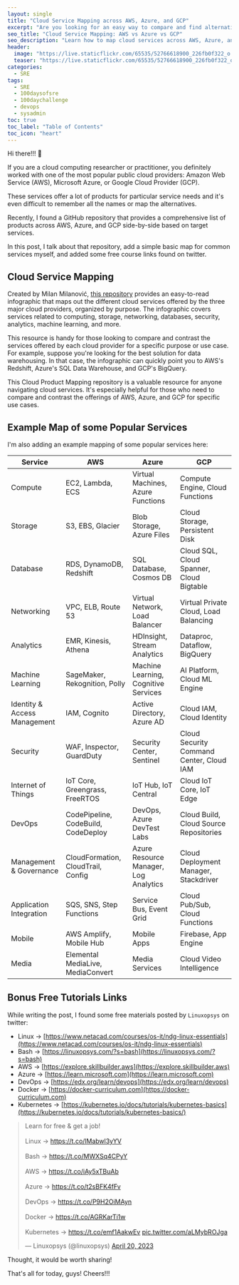 ```yaml
---
layout: single
title: "Cloud Service Mapping across AWS, Azure, and GCP"
excerpt: "Are you looking for an easy way to compare and find alternatives of different cloud services across AWS, Azure, and GCP? Look no further than a GitHub repository that provides a side-by-side comparison of products based on target services. In this post, I'll explore this repository, as well as share a basic map for common services that I created myself. Plus, I'll throw in some links to free courses that I found on Twitter to help you get started. Read on to learn more about cloud service mapping and how it can benefit your cloud-based projects."
seo_title: "Cloud Service Mapping: AWS vs Azure vs GCP"
seo_description: "Learn how to map cloud services across AWS, Azure, and GCP in one place. Check out a comprehensive GitHub repository, a basic mapping of common services, and free course links for your cloud education."
header:
  image: "https://live.staticflickr.com/65535/52766618900_226fb0f322_o.png"
  teaser: "https://live.staticflickr.com/65535/52766618900_226fb0f322_o.png"
categories:
  - SRE
tags:
  - SRE
  - 100daysofsre
  - 100daychallenge
  - devops
  - sysadmin
toc: true
toc_label: "Table of Contents"
toc_icon: "heart"
---
```


Hi there!!! 👋

If you are a cloud computing researcher or practitioner, you definitely worked with one of the most popular public cloud providers: Amazon Web Service (AWS), Microsoft Azure, or Google Cloud Provider (GCP).

These services offer a lot of products for particular service needs and it's even difficult to remember all the names or map the alternatives.

Recently, I found a GitHub repository that provides a comprehensive list of products across AWS, Azure, and GCP side-by-side based on target services. 

In this post, I talk about that repository, add a simple basic map for common services myself, and added some free course links found on twitter.

## Cloud Service Mapping

Created by Milan Milanović, [this repository](https://github.com/milanm/Cloud-Product-Mapping) provides an easy-to-read infographic that maps out the different cloud services offered by the three major cloud providers, organized by purpose. The infographic covers services related to computing, storage, networking, databases, security, analytics, machine learning, and more.

This resource is handy for those looking to compare and contrast the services offered by each cloud provider for a specific purpose or use case. For example, suppose you're looking for the best solution for data warehousing. In that case, the infographic can quickly point you to AWS's Redshift, Azure's SQL Data Warehouse, and GCP's BigQuery.

This Cloud Product Mapping repository is a valuable resource for anyone navigating cloud services. It's especially helpful for those who need to compare and contrast the offerings of AWS, Azure, and GCP for specific use cases.


## Example Map of some Popular Services
I'm also adding an example mapping of some popular services here:

| Service | AWS | Azure | GCP |
|---------|-----|-------|-----|
| Compute | EC2, Lambda, ECS | Virtual Machines, Azure Functions | Compute Engine, Cloud Functions |
| Storage | S3, EBS, Glacier | Blob Storage, Azure Files | Cloud Storage, Persistent Disk |
| Database | RDS, DynamoDB, Redshift | SQL Database, Cosmos DB | Cloud SQL, Cloud Spanner, Cloud Bigtable |
| Networking | VPC, ELB, Route 53 | Virtual Network, Load Balancer | Virtual Private Cloud, Load Balancing |
| Analytics | EMR, Kinesis, Athena | HDInsight, Stream Analytics | Dataproc, Dataflow, BigQuery |
| Machine Learning | SageMaker, Rekognition, Polly | Machine Learning, Cognitive Services | AI Platform, Cloud ML Engine |
| Identity & Access Management | IAM, Cognito | Active Directory, Azure AD | Cloud IAM, Cloud Identity |
| Security | WAF, Inspector, GuardDuty | Security Center, Sentinel | Cloud Security Command Center, Cloud IAM |
| Internet of Things | IoT Core, Greengrass, FreeRTOS | IoT Hub, IoT Central | Cloud IoT Core, IoT Edge |
| DevOps | CodePipeline, CodeBuild, CodeDeploy | DevOps, Azure DevTest Labs | Cloud Build, Cloud Source Repositories |
| Management & Governance | CloudFormation, CloudTrail, Config | Azure Resource Manager, Log Analytics | Cloud Deployment Manager, Stackdriver |
| Application Integration | SQS, SNS, Step Functions | Service Bus, Event Grid | Cloud Pub/Sub, Cloud Functions |
| Mobile | AWS Amplify, Mobile Hub | Mobile Apps | Firebase, App Engine |
| Media | Elemental MediaLive, MediaConvert | Media Services | Cloud Video Intelligence |


## Bonus Free Tutorials Links
While writing the post, I found some free materials posted by `Linuxopsys` on twitter:

* Linux → [https://www.netacad.com/courses/os-it/ndg-linux-essentials](https://www.netacad.com/courses/os-it/ndg-linux-essentials) 
* Bash → [https://linuxopsys.com/?s=bash](https://linuxopsys.com/?s=bash) 
* AWS → [https://explore.skillbuilder.aws](https://explore.skillbuilder.aws) 
* Azure → [https://learn.microsoft.com](https://learn.microsoft.com) 
* DevOps → [https://edx.org/learn/devops](https://edx.org/learn/devops) 
* Docker → [https://docker-curriculum.com](https://docker-curriculum.com) 
* Kubernetes → [https://kubernetes.io/docs/tutorials/kubernetes-basics](https://kubernetes.io/docs/tutorials/kubernetes-basics/)


<blockquote class="twitter-tweet"><p lang="en" dir="ltr">Learn for free &amp; get a job! <br><br>Linux → <a href="https://t.co/lMabwl3yYV">https://t.co/lMabwl3yYV</a> <br><br>Bash → <a href="https://t.co/MWXSq4CPyY">https://t.co/MWXSq4CPyY</a> <br><br>AWS → <a href="https://t.co/iAy5xTBuAb">https://t.co/iAy5xTBuAb</a><br><br>Azure → <a href="https://t.co/t2sBFK4fFv">https://t.co/t2sBFK4fFv</a><br><br>DevOps → <a href="https://t.co/P9H2OiMAyn">https://t.co/P9H2OiMAyn</a> <br><br>Docker → <a href="https://t.co/AGRKarTi1w">https://t.co/AGRKarTi1w</a><br><br>Kubernetes → <a href="https://t.co/emf1AakwEv">https://t.co/emf1AakwEv</a> <a href="https://t.co/aLMybROJga">pic.twitter.com/aLMybROJga</a></p>&mdash; Linuxopsys (@linuxopsys) <a href="https://twitter.com/linuxopsys/status/1648969981512630272?ref_src=twsrc%5Etfw">April 20, 2023</a></blockquote> <script async src="https://platform.twitter.com/widgets.js" charset="utf-8"></script>

Thought, it would be worth sharing!

That's all for today, guys! Cheers!!!

<!--stackedit_data:
eyJoaXN0b3J5IjpbMTc1MTM5MTE4NSw2NzE2MjM0N119
-->